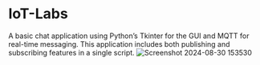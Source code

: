 # IoT-Labs

A basic chat application using Python’s Tkinter for the GUI and MQTT for real-time messaging. This application includes both publishing and subscribing features in a single script.
![Screenshot 2024-08-30 153530](https://github.com/user-attachments/assets/fd993659-eed4-4b4f-a3d0-589f1c043577)
